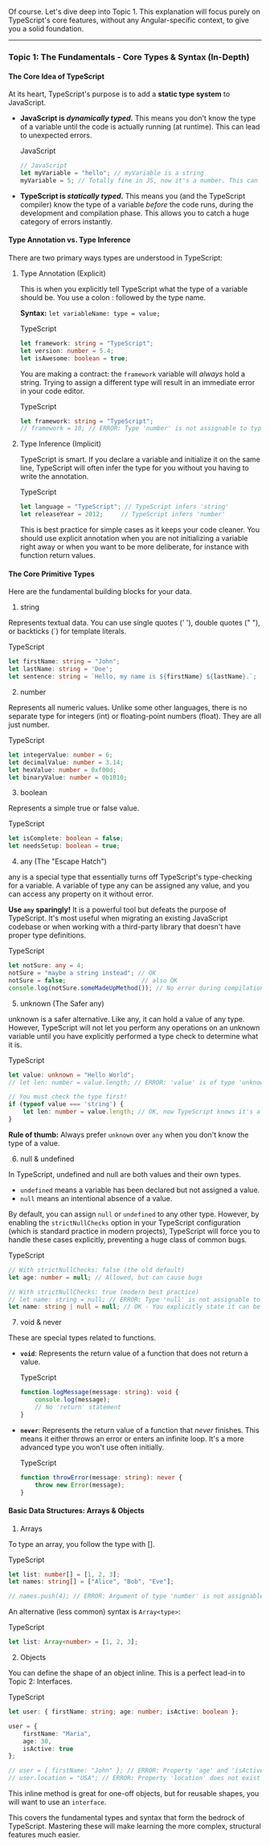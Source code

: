 Of course. Let's dive deep into Topic 1. This explanation will focus purely on TypeScript's core features, without any Angular-specific context, to give you a solid foundation.

---

### **Topic 1: The Fundamentals - Core Types & Syntax (In-Depth)**

#### **The Core Idea of TypeScript**

At its heart, TypeScript's purpose is to add a **static type system** to JavaScript.

- **JavaScript is _dynamically typed_.** This means you don't know the type of a variable until the code is actually running (at runtime). This can lead to unexpected errors.
    
    JavaScript
    
    ```JavaScript
    // JavaScript
    let myVariable = "hello"; // myVariable is a string
    myVariable = 5; // Totally fine in JS, now it's a number. This can cause bugs later.
    ```
    
- **TypeScript is _statically typed_.** This means you (and the TypeScript compiler) know the type of a variable _before_ the code runs, during the development and compilation phase. This allows you to catch a huge category of errors instantly.

#### **Type Annotation vs. Type Inference**

There are two primary ways types are understood in TypeScript:

1. Type Annotation (Explicit)
    
    This is when you explicitly tell TypeScript what the type of a variable should be. You use a colon : followed by the type name.
    
    **Syntax:** `let variableName: type = value;`
    
    TypeScript
    
    ```TypeScript
    let framework: string = "TypeScript";
    let version: number = 5.4;
    let isAwesome: boolean = true;
    ```
    
    You are making a contract: the `framework` variable will _always_ hold a string. Trying to assign a different type will result in an immediate error in your code editor.
    
    TypeScript
    
    ```TypeScript
    let framework: string = "TypeScript";
    // framework = 10; // ERROR: Type 'number' is not assignable to type 'string'.
    ```
    
2. Type Inference (Implicit)
    
    TypeScript is smart. If you declare a variable and initialize it on the same line, TypeScript will often infer the type for you without you having to write the annotation.
    
    TypeScript
    
    ```TypeScript
    let language = "TypeScript"; // TypeScript infers 'string'
    let releaseYear = 2012;     // TypeScript infers 'number'
    ```
    
    This is best practice for simple cases as it keeps your code cleaner. You should use explicit annotation when you are not initializing a variable right away or when you want to be more deliberate, for instance with function return values.
    

#### **The Core Primitive Types**

Here are the fundamental building blocks for your data.

1. string

Represents textual data. You can use single quotes (' '), double quotes (" "), or backticks (`) for template literals.

TypeScript

```TypeScript
let firstName: string = "John";
let lastName: string = 'Doe';
let sentence: string = `Hello, my name is ${firstName} ${lastName}.`;
```

2. number

Represents all numeric values. Unlike some other languages, there is no separate type for integers (int) or floating-point numbers (float). They are all just number.

TypeScript

```TypeScript
let integerValue: number = 6;
let decimalValue: number = 3.14;
let hexValue: number = 0xf00d;
let binaryValue: number = 0b1010;
```

3. boolean

Represents a simple true or false value.

TypeScript

```TypeScript
let isComplete: boolean = false;
let needsSetup: boolean = true;
```

4. any (The "Escape Hatch")

any is a special type that essentially turns off TypeScript's type-checking for a variable. A variable of type any can be assigned any value, and you can access any property on it without error.

**Use `any` sparingly!** It is a powerful tool but defeats the purpose of TypeScript. It's most useful when migrating an existing JavaScript codebase or when working with a third-party library that doesn't have proper type definitions.

TypeScript

```TypeScript
let notSure: any = 4;
notSure = "maybe a string instead"; // OK
notSure = false;                     // also OK
console.log(notSure.someMadeUpMethod()); // No error during compilation, but will crash at runtime!
```

5. unknown (The Safer any)

unknown is a safer alternative. Like any, it can hold a value of any type. However, TypeScript will not let you perform any operations on an unknown variable until you have explicitly performed a type check to determine what it is.

TypeScript

```TypeScript
let value: unknown = "Hello World";
// let len: number = value.length; // ERROR: 'value' is of type 'unknown'.

// You must check the type first!
if (typeof value === 'string') {
    let len: number = value.length; // OK, now TypeScript knows it's a string.
}
```

**Rule of thumb:** Always prefer `unknown` over `any` when you don't know the type of a value.

6. null & undefined

In TypeScript, undefined and null are both values and their own types.

- `undefined` means a variable has been declared but not assigned a value.
- `null` means an intentional absence of a value.

By default, you can assign `null` or `undefined` to any other type. However, by enabling the `strictNullChecks` option in your TypeScript configuration (which is standard practice in modern projects), TypeScript will force you to handle these cases explicitly, preventing a huge class of common bugs.

TypeScript

```TypeScript
// With strictNullChecks: false (the old default)
let age: number = null; // Allowed, but can cause bugs

// With strictNullChecks: true (modern best practice)
// let name: string = null; // ERROR: Type 'null' is not assignable to type 'string'.
let name: string | null = null; // OK - You explicitly state it can be a string OR null.
```

7. void & never

These are special types related to functions.

- **`void`**: Represents the return value of a function that does not return a value.
    
    TypeScript
    
    ```TypeScript
    function logMessage(message: string): void {
        console.log(message);
        // No 'return' statement
    }
    ```
    
- **`never`**: Represents the return value of a function that _never_ finishes. This means it either throws an error or enters an infinite loop. It's a more advanced type you won't use often initially.
    
    TypeScript
    
    ```TypeScript
    function throwError(message: string): never {
        throw new Error(message);
    }
    ```
    

#### **Basic Data Structures: Arrays & Objects**

1. Arrays

To type an array, you follow the type with [].

TypeScript

```TypeScript
let list: number[] = [1, 2, 3];
let names: string[] = ["Alice", "Bob", "Eve"];

// names.push(4); // ERROR: Argument of type 'number' is not assignable to parameter of type 'string'.
```

An alternative (less common) syntax is `Array<type>`:

TypeScript

```TypeScript
let list: Array<number> = [1, 2, 3];
```

2. Objects

You can define the shape of an object inline. This is a perfect lead-in to Topic 2: Interfaces.

TypeScript

```TypeScript
let user: { firstName: string; age: number; isActive: boolean };

user = {
    firstName: "Maria",
    age: 30,
    isActive: true
};

// user = { firstName: "John" }; // ERROR: Property 'age' and 'isActive' are missing.
// user.location = "USA"; // ERROR: Property 'location' does not exist on type '{...}'.
```

This inline method is great for one-off objects, but for reusable shapes, you will want to use an `interface`.

This covers the fundamental types and syntax that form the bedrock of TypeScript. Mastering these will make learning the more complex, structural features much easier.
